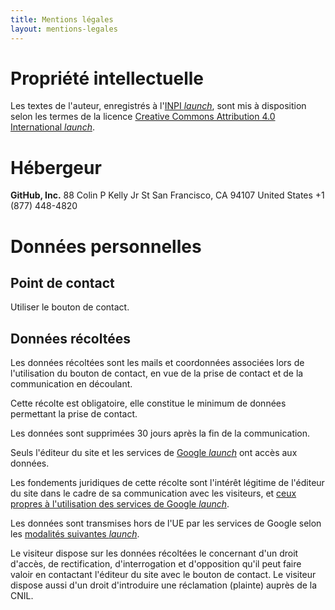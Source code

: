 ```yaml
---
title: Mentions légales
layout: mentions-legales
---
```


# Propriété intellectuelle
Les textes de l'auteur, enregistrés à l'<a href="https://www.inpi.fr" target="_blank">INPI <i class="material-icons">launch</i></a>, sont mis à disposition selon les termes de la licence <a href="https://creativecommons.org/licenses/by/4.0/deed.fr" target="_blank">Creative Commons Attribution 4.0 International <i class="material-icons">launch</i></a>.

# Hébergeur
**GitHub, Inc.**
88 Colin P Kelly Jr St
San Francisco, CA 94107
United States
+1 (877) 448-4820

# Données personnelles
## Point de contact
Utiliser le bouton de contact.

## Données récoltées
Les données récoltées sont les mails et coordonnées associées lors de l'utilisation du bouton de contact, en vue de la prise de contact et de la communication en découlant.

Cette récolte est obligatoire, elle constitue le minimum de données permettant la prise de contact.

Les données sont supprimées 30 jours après la fin de la communication.

Seuls l'éditeur du site et les services de <a href="https://about.google/" target="_blank">Google <i class="material-icons">launch</i></a> ont accès aux données.

Les fondements juridiques de cette récolte sont l'intérêt légitime de l'éditeur du site dans le cadre de sa communication avec les visiteurs, et <a href="https://policies.google.com/privacy" target="_blank">ceux propres à l'utilisation des services de Google <i class="material-icons">launch</i></a>.

Les données sont transmises hors de l'UE par les services de Google selon les <a href="https://policies.google.com/privacy/frameworks" target="_blank">modalités suivantes <i class="material-icons">launch</i></a>.

Le visiteur dispose sur les données récoltées le concernant d'un droit d'accès, de rectification, d'interrogation et d'opposition qu'il peut faire valoir en contactant l'éditeur du site avec le bouton de contact. Le visiteur dispose aussi d'un droit d'introduire une réclamation (plainte) auprès de la CNIL.
